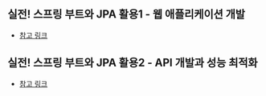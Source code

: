 ## 실전! 스프링 부트와 JPA 활용1 - 웹 애플리케이션 개발 
- [참고 링크](https://www.inflearn.com/course/%EC%8A%A4%ED%94%84%EB%A7%81%EB%B6%80%ED%8A%B8-JPA-%ED%99%9C%EC%9A%A9-1#)
## 실전! 스프링 부트와 JPA 활용2 - API 개발과 성능 최적화
- [참고 링크](https://www.inflearn.com/course/%EC%8A%A4%ED%94%84%EB%A7%81%EB%B6%80%ED%8A%B8-JPA-API%EA%B0%9C%EB%B0%9C-%EC%84%B1%EB%8A%A5%EC%B5%9C%EC%A0%81%ED%99%94/dashboard)